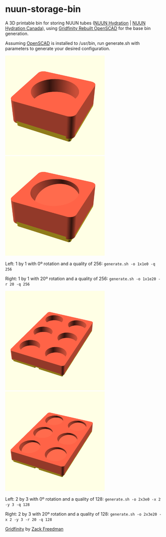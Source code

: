 # nuun-storage-bin
A 3D printable bin for storing NUUN tubes ([NUUN Hydration](https://nuunlife.com/) | [NUUN Hydration Canada](https://nuunlife.ca/)), using [Gridfinity Rebuilt OpenSCAD](https://github.com/kennetek/gridfinity-rebuilt-openscad/) for the base bin generation.

Assuming [OpenSCAD](https://openscad.org/) is installed to /usr/bin, run generate.sh with parameters to generate your desired configuration.

[<img src="./img/1x1r0.png" width="320">]()
[<img src="./img/1x1r20.png" width="320">]()

Left: 1 by 1 with 0º rotation and a quality of 256: `generate.sh -o 1x1e0 -q 256`

Right: 1 by 1 with 20º rotation and a quality of 256: `generate.sh -o 1x1e20 -r 20 -q 256`

[<img src="./img/2x3r0.png" width="320">]()
[<img src="./img/2x3r20.png" width="320">]()

Left: 2 by 3 with 0º rotation and a quality of 128: `generate.sh -o 2x3e0 -x 2 -y 3 -q 128`

Right: 2 by 3 with 20º rotation and a quality of 128: `generate.sh -o 2x3e20 -x 2 -y 3 -r 20 -q 128`

[Gridfinity](https://www.youtube.com/watch?v=ra_9zU-mnl8) by [Zack Freedman](https://www.youtube.com/c/ZackFreedman/about)
